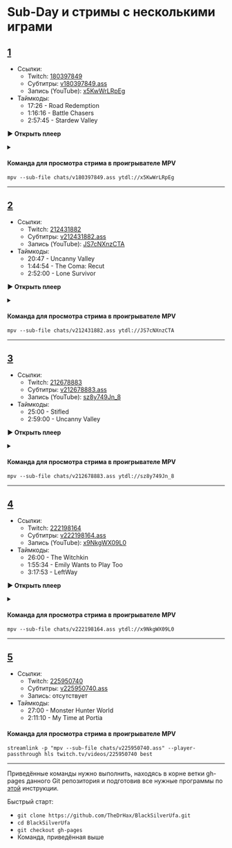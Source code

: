 <!-- jQuery -->
<script src="https://code.jquery.com/jquery-3.2.1.min.js"></script>
<!-- video.js -->
<link href="https://cdnjs.cloudflare.com/ajax/libs/video.js/6.3.3/video-js.css" rel="stylesheet">
<script src="https://cdnjs.cloudflare.com/ajax/libs/video.js/6.3.3/video.js"></script>
<!-- videojs-youtube -->
<script src="https://cdnjs.cloudflare.com/ajax/libs/videojs-youtube/2.4.1/Youtube.js"></script>
<!-- libjass -->
<link href="https://cdn.jsdelivr.net/npm/libjass@0.11.0/libjass.css" rel="stylesheet">
<script src="https://cdn.jsdelivr.net/npm/libjass@0.11.0/libjass.js"></script>
<!-- videojs-ass -->
<link href="https://cdn.jsdelivr.net/npm/videojs-ass@0.8.0/src/videojs.ass.css" rel="stylesheet">
<script src="https://cdn.jsdelivr.net/npm/videojs-ass@0.8.0/src/videojs.ass.js"></script>
<!-- videojs-resolution-switcher -->
<script src="https://cdn.jsdelivr.net/npm/videojs-resolution-switcher@0.4.2/lib/videojs-resolution-switcher.min.js"></script>

<style>
  .main-content {
    padding: 2rem;
    max-width: 72rem;
  }
</style>

# Sub-Day и стримы с несколькими играми
 
<h2 id="180397849">
  <a id="0" href="#180397849">1</a>
</h2>

* Ссылки:
  * Twitch: [180397849](https://www.twitch.tv/videos/180397849)
  * Субтитры: [v180397849.ass](../chats/v180397849.ass)
  * Запись (YouTube): [x5KwWrLRpEg](https://www.youtube.com/watch?v=x5KwWrLRpEg)
* Таймкоды:
  *  <a onclick="player0.currentTime(1046)">17:26</a>  - Road Redemption
  *  <a onclick="player0.currentTime(4576)">1:16:16</a>  - Battle Chasers
  *  <a onclick="player0.currentTime(10665)">2:57:45</a>  - Stardew Valley


<a onclick="return openPlayer0()" id="button-0">**▶ Открыть плеер**</a>

<script>
  var player0;
  function openPlayer0() {
    player0 = videojs("player-0", {
      controls: true, nativeControlsForTouch: false,
      width: 640, height: 360, fluid: true,
      plugins: {
        ass: {
          src: ["../chats/v180397849.ass"],
          delay: -0.1,
        },
        videoJsResolutionSwitcher: {
          default: 'high',
          dynamicLabel: true
        }
      },
      techOrder: ["youtube"],
      sources: [{
        "type": "video/youtube",
        "src": "https://www.youtube.com/watch?v=x5KwWrLRpEg"
      }]
    });
    document.getElementById("spoiler-0").click();
    document.getElementById("button-0").remove();
    return false;
  }
</script>

<details>
  <summary id="spoiler-0"></summary>

  <div class="player-wrapper" style="margin-top: 32px">
    <video id="player-0" class="video-js vjs-default-skin vjs-big-play-centered" />
  </div>
</details>

<script>
if (window.location.hash) {
  var id = window.location.hash.replace('#', '');
  if (id == "0" || id == "180397849")
    openPlayer0();
}
</script> 

#### Команда для просмотра стрима в проигрывателе MPV

```
mpv --sub-file chats/v180397849.ass ytdl://x5KwWrLRpEg
```

---- 
 
<h2 id="212431882">
  <a id="1" href="#212431882">2</a>
</h2>

* Ссылки:
  * Twitch: [212431882](https://www.twitch.tv/videos/212431882)
  * Субтитры: [v212431882.ass](../chats/v212431882.ass)
  * Запись (YouTube): [JS7cNXnzCTA](https://www.youtube.com/watch?v=JS7cNXnzCTA)
* Таймкоды:
  *  <a onclick="player1.currentTime(1247)">20:47</a>  - Uncanny Valley
  *  <a onclick="player1.currentTime(6294)">1:44:54</a>  - The Coma: Recut
  *  <a onclick="player1.currentTime(10320)">2:52:00</a>  - Lone Survivor


<a onclick="return openPlayer1()" id="button-1">**▶ Открыть плеер**</a>

<script>
  var player1;
  function openPlayer1() {
    player1 = videojs("player-1", {
      controls: true, nativeControlsForTouch: false,
      width: 640, height: 360, fluid: true,
      plugins: {
        ass: {
          src: ["../chats/v212431882.ass"],
          delay: -0.1,
        },
        videoJsResolutionSwitcher: {
          default: 'high',
          dynamicLabel: true
        }
      },
      techOrder: ["youtube"],
      sources: [{
        "type": "video/youtube",
        "src": "https://www.youtube.com/watch?v=JS7cNXnzCTA"
      }]
    });
    document.getElementById("spoiler-1").click();
    document.getElementById("button-1").remove();
    return false;
  }
</script>

<details>
  <summary id="spoiler-1"></summary>

  <div class="player-wrapper" style="margin-top: 32px">
    <video id="player-1" class="video-js vjs-default-skin vjs-big-play-centered" />
  </div>
</details>

<script>
if (window.location.hash) {
  var id = window.location.hash.replace('#', '');
  if (id == "1" || id == "212431882")
    openPlayer1();
}
</script> 

#### Команда для просмотра стрима в проигрывателе MPV

```
mpv --sub-file chats/v212431882.ass ytdl://JS7cNXnzCTA
```

---- 
 
<h2 id="212678883">
  <a id="2" href="#212678883">3</a>
</h2>

* Ссылки:
  * Twitch: [212678883](https://www.twitch.tv/videos/212678883)
  * Субтитры: [v212678883.ass](../chats/v212678883.ass)
  * Запись (YouTube): [sz8y749Jn_8](https://www.youtube.com/watch?v=sz8y749Jn_8)
* Таймкоды:
  *  <a onclick="player2.currentTime(1500)">25:00</a>  - Stifled
  *  <a onclick="player2.currentTime(10740)">2:59:00</a>  - Uncanny Valley


<a onclick="return openPlayer2()" id="button-2">**▶ Открыть плеер**</a>

<script>
  var player2;
  function openPlayer2() {
    player2 = videojs("player-2", {
      controls: true, nativeControlsForTouch: false,
      width: 640, height: 360, fluid: true,
      plugins: {
        ass: {
          src: ["../chats/v212678883.ass"],
          delay: -0.1,
        },
        videoJsResolutionSwitcher: {
          default: 'high',
          dynamicLabel: true
        }
      },
      techOrder: ["youtube"],
      sources: [{
        "type": "video/youtube",
        "src": "https://www.youtube.com/watch?v=sz8y749Jn_8"
      }]
    });
    document.getElementById("spoiler-2").click();
    document.getElementById("button-2").remove();
    return false;
  }
</script>

<details>
  <summary id="spoiler-2"></summary>

  <div class="player-wrapper" style="margin-top: 32px">
    <video id="player-2" class="video-js vjs-default-skin vjs-big-play-centered" />
  </div>
</details>

<script>
if (window.location.hash) {
  var id = window.location.hash.replace('#', '');
  if (id == "2" || id == "212678883")
    openPlayer2();
}
</script> 

#### Команда для просмотра стрима в проигрывателе MPV

```
mpv --sub-file chats/v212678883.ass ytdl://sz8y749Jn_8
```

---- 
 
<h2 id="222198164">
  <a id="3" href="#222198164">4</a>
</h2>

* Ссылки:
  * Twitch: [222198164](https://www.twitch.tv/videos/222198164)
  * Субтитры: [v222198164.ass](../chats/v222198164.ass)
  * Запись (YouTube): [x9NkgWX09L0](https://www.youtube.com/watch?v=x9NkgWX09L0)
* Таймкоды:
  *  <a onclick="player3.currentTime(1560)">26:00</a>  - The Witchkin
  *  <a onclick="player3.currentTime(6934)">1:55:34</a>  - Emily Wants to Play Too
  *  <a onclick="player3.currentTime(11873)">3:17:53</a>  - LeftWay


<a onclick="return openPlayer3()" id="button-3">**▶ Открыть плеер**</a>

<script>
  var player3;
  function openPlayer3() {
    player3 = videojs("player-3", {
      controls: true, nativeControlsForTouch: false,
      width: 640, height: 360, fluid: true,
      plugins: {
        ass: {
          src: ["../chats/v222198164.ass"],
          delay: -0.1,
        },
        videoJsResolutionSwitcher: {
          default: 'high',
          dynamicLabel: true
        }
      },
      techOrder: ["youtube"],
      sources: [{
        "type": "video/youtube",
        "src": "https://www.youtube.com/watch?v=x9NkgWX09L0"
      }]
    });
    document.getElementById("spoiler-3").click();
    document.getElementById("button-3").remove();
    return false;
  }
</script>

<details>
  <summary id="spoiler-3"></summary>

  <div class="player-wrapper" style="margin-top: 32px">
    <video id="player-3" class="video-js vjs-default-skin vjs-big-play-centered" />
  </div>
</details>

<script>
if (window.location.hash) {
  var id = window.location.hash.replace('#', '');
  if (id == "3" || id == "222198164")
    openPlayer3();
}
</script> 

#### Команда для просмотра стрима в проигрывателе MPV

```
mpv --sub-file chats/v222198164.ass ytdl://x9NkgWX09L0
```

---- 
 
<h2 id="225950740">
  <a id="4" href="#225950740">5</a>
</h2>

* Ссылки:
  * Twitch: [225950740](https://www.twitch.tv/videos/225950740)
  * Субтитры: [v225950740.ass](../chats/v225950740.ass)
  * Запись: отсутствует
* Таймкоды:
  *  <a onclick="player4.currentTime(1620)">27:00</a>  - Monster Hunter World
  *  <a onclick="player4.currentTime(7870)">2:11:10</a>  - My Time at Portia


#### Команда для просмотра стрима в проигрывателе MPV

```
streamlink -p "mpv --sub-file chats/v225950740.ass" --player-passthrough hls twitch.tv/videos/225950740 best
```

---- 
 
Приведённые команды нужно выполнить, находясь в корне ветки gh-pages данного Git репозитория и подготовив все нужные программы по [этой](../tutorials/watch-online.md) инструкции.

Быстрый старт:
* `git clone https://github.com/TheDrHax/BlackSilverUfa.git`
* `cd BlackSilverUfa`
* `git checkout gh-pages`
* Команда, приведённая выше